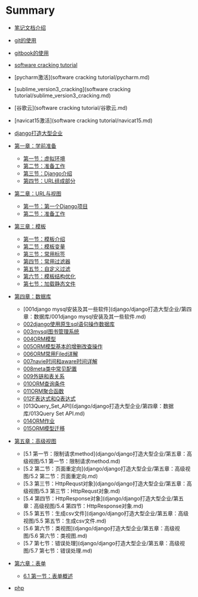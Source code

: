 # Summary

* [笔记文档介绍](README.md)
* [git的使用](git的使用/git的使用.md)
* [gitbook的使用](gitbook的使用/快速使用gitbook.md)
* [software cracking tutorial]()
 * [pycharm激活](software cracking tutorial/pycharm.md) 
 * [sublime_version3_cracking](software cracking tutorial/sublime_version3_cracking.md)
 * [谷歌云](software cracking tutorial/谷歌云.md)
 * [navicat15激活](software cracking tutorial/navicat15.md)
* [django打造大型企业](django/django打造大型企业/README.md)
 * [第一章：学前准备]()
   * [第一节：虚拟环境](django/django打造大型企业/第一章：学前准备/第一节：虚拟环境.md)
   * [第二节：准备工作](django/django打造大型企业/第一章：学前准备/第二节：准备工作.md)
   * [第三节：Django介绍](django/django打造大型企业/第一章：学前准备/第三节：Django介绍.md)
   * [第四节：URL组成部分](django/django打造大型企业/第一章：学前准备/第四节：URL组成部分.md)
 * [第二章：URL与视图]()
   * [第一节：第一个Django项目](django/django打造大型企业/第二章：URL与视图/第一节：第一个Django项目.md)
   * [第二节：准备工作](django/django打造大型企业/第二章：URL与视图/第二节：视图与URL分发器.md)
 * [第三章：模板]()
   * [第一节：模板介绍](django/django打造大型企业/第三章：模板/第一节：模板介绍.md)
   * [第二节：模板变量](django/django打造大型企业/第三章：模板/第二节：模板变量.md)
   * [第三节：常用标签](django/django打造大型企业/第三章：模板/第三节：常用标签.md)
   * [第四节：常用过滤器](django/django打造大型企业/第三章：模板/第四节：常用过滤器.md)
   * [第五节：自定义过滤](django/django打造大型企业/第三章：模板/第五节：自定义过滤.md)
   * [第六节：模板结构优化](django/django打造大型企业/第三章：模板/第六节：模板结构优化.md)
   * [第七节：加载静态文件](django/django打造大型企业/第三章：模板/第七节：加载静态文件.md)
 * [第四章：数据库]()
   * [001django mysql安装及其一些软件](django/django打造大型企业/第四章：数据库/001django mysql安装及其一些软件.md)
   * [002django使用原生sql语句操作数据库](django/django打造大型企业/第四章：数据库/002django使用原生sql语句操作数据库.md)
   * [003mysql图书管理系统](django/django打造大型企业/第四章：数据库/003mysql图书管理系统.md)
   * [004ORM模型](django/django打造大型企业/第四章：数据库/004ORM模型.md)
   * [005ORM模型基本的增删改查操作](django/django打造大型企业/第四章：数据库/005ORM模型基本的增删改查操作.md)
   * [006ORM常用Filed详解](django/django打造大型企业/第四章：数据库/006ORM常用Filed详解.md)
   * [007navie时间和aware时间详解](django/django打造大型企业/第四章：数据库/007navie时间和aware时间详解.md)
   * [008meta类中常见配置](django/django打造大型企业/第四章：数据库/008meta类中常见配置.md)
   * [009外链和表关系](django/django打造大型企业/第四章：数据库/009外链和表关系.md)
   * [010ORM查询条件](django/django打造大型企业/第四章：数据库/010ORM查询条件.md)
   * [011ORM聚合函数](django/django打造大型企业/第四章：数据库/011ORM聚合函数.md)
   * [012F表达式和Q表达式](django/django打造大型企业/第四章：数据库/012F表达式和Q表达式.md)
   * [013Query_Set_API](django/django打造大型企业/第四章：数据库/013Query Set API.md)
   * [014ORM作业](django/django打造大型企业/第四章：数据库/014ORM作业.md)
   * [015ORM模型迁移](django/django打造大型企业/第四章：数据库/015ORM模型迁移.md)
 * [第五章：高级视图]()
   * [5.1 第一节：限制请求method](django/django打造大型企业/第五章：高级视图/5.1 第一节：限制请求method.md)
   * [5.2 第二节：页面重定向](django/django打造大型企业/第五章：高级视图/5.2 第二节：页面重定向.md)
   * [5.3 第三节：HttpRequst对象](django/django打造大型企业/第五章：高级视图/5.3 第三节：HttpRequst对象.md)
   * [5.4 第四节：HttpResponse对象](django/django打造大型企业/第五章：高级视图/5.4 第四节：HttpResponse对象.md)
   * [5.5 第五节：生成csv文件](django/django打造大型企业/第五章：高级视图/5.5 第五节：生成csv文件.md)
   * [5.6 第六节：类视图](django/django打造大型企业/第五章：高级视图/5.6 第六节：类视图.md)
   * [5.7 第七节：错误处理](django/django打造大型企业/第五章：高级视图/5.7 第七节：错误处理.md)
 * [第六章：表单]()
   * [6.1 第一节：表单概述]()

* [php](php/README.md)